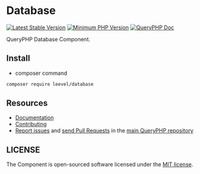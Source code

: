 Database
=================

[![Latest Stable Version](http://img.shields.io/packagist/v/leevel/database.svg)](https://packagist.org/packages/leevel/database)
<a href="https://php.net"><img src="https://img.shields.io/badge/php-%3E%3D%207.4.0-8892BF.svg" alt="Minimum PHP Version"></a>
[![QueryPHP Doc](https://img.shields.io/badge/docs-passing-green.svg?maxAge=2592000)](https://www.queryphp.com/docs/)

QueryPHP Database Component.

## Install

- composer command

```bash
composer require leevel/database
```

Resources
---------

  * [Documentation](https://www.queryphp.com/docs/component/database.html)
  * [Contributing](https://www.queryphp.com/docs/developer/)
  * [Report issues](https://github.com/hunzhiwange/framework/issues) and
    [send Pull Requests](https://github.com/hunzhiwange/framework/pulls)
    in the [main QueryPHP repository](https://github.com/hunzhiwange/framework)

## LICENSE

The Component is open-sourced software licensed under the [MIT license](LICENSE).